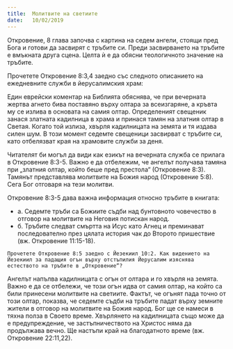 ```yaml
---
title:  Молитвите на светиите
date:   10/02/2019
---
```


Откровение, 8 глава започва с картина на седем ангели, стоящи пред Бога и готови да засвирят с тръбите си. Преди засвирването на тръбите е вмъкната друга сцена. Целта ѝ е да обясни теологичното значение на тръбите.

Прочетете Откровение 8:3,4 заедно със следното описанието на ежедневните служби в йерусалимския храм:

Един еврейски коментар на Библията обяснява, че при вечерната жертва агнето бива поставяно върху олтара за всеизгаряне, а кръвта му се излива в основата на самия олтар. Определеният свещеник занася златната кадилница в храма и принася тамян на златния олтар в Светая. Когато той излиза, хвърля кадилницата на земята и тя издава силен шум. В този момент седемте свещеници засвирват с тръбите си, като отбелязват края на храмовите служби за деня.

Читателят би могъл да види как езикът на вечерната служба се прилага в Откровение 8:3-5. Важно е да отбележим, че ангелът получава тамяна при „златния олтар, който беше пред престола“ (Откровение 8:3). Тамянът представлява молитвите на Божия народ (Откровение 5:8). Сега Бог отговаря на тези молитви.

Откровение 8:3-5 дава важна информация относно тръбите в книгата:

- а. Седемте тръби са Божиите съдби над бунтовното човечество в отговор на молитвите на Неговия потискан народ.
- б. Тръбите следват смъртта на Исус като Агнец и преминават последователно през цялата история чак до Второто пришествие (вж. Откровение 11:15-18).

`Прочетете Откровение 8:5 заедно с Йезекиил 10:2. Как видението на Йезекиил за падащия огън върху отстъпилия Йерусалим изяснява естеството на тръбите в „Откровение“?`

Ангелът напълва кадилницата с огън от олтара и го хвърля на земята. Важно е да се отбележи, че този огън идва от самия олтар, на който са били принесени молитвите на светиите. Фактът, че огънят пада точно от този олтар, показва, че седемте съдби на тръбите падат върху земните жители в отговор на молитвите на Божия народ. Бог ще се намеси в тяхна полза в Своето време. Хвърлянето на кадилницата също може да е предупреждение, че застъпничеството на Христос няма да продължава вечно. Ще настъпи край на благодатното време (вж. Откровение 22:11,22).